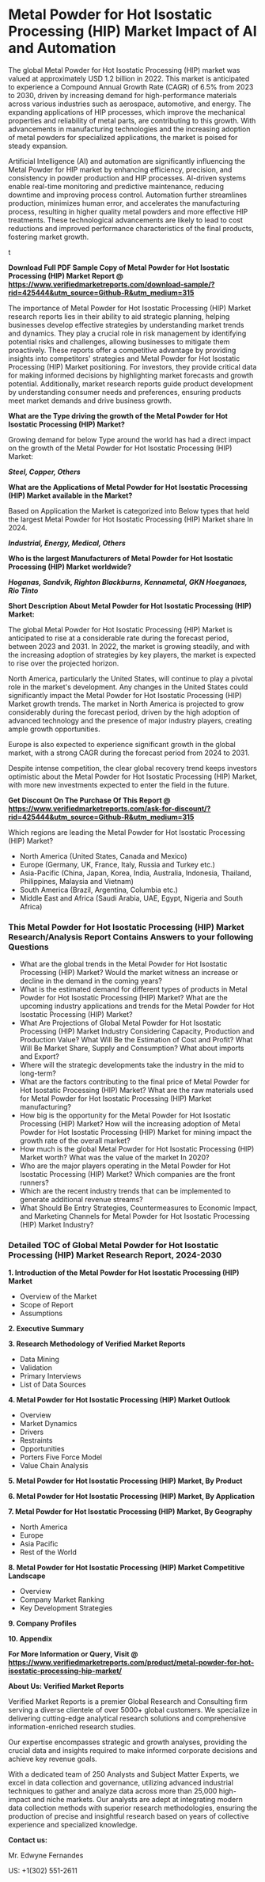 <meta name="title" content="Global Metal Powder for Hot Isostatic Processing (HIP) Market Impact of AI and Automation"><meta name="description" content="The global Metal Powder for Hot Isostatic Processing (HIP) market was valued at approximately USD 1.2 billion in 2022. This market is anticipated to experience a Compo"><meta name="title" content="Metal Powder for Hot Isostatic Processing (HIP) Market Size, Share, Scope, Trends, Growth, Opportunities, Analysis, Forecast"><h1>Metal Powder for Hot Isostatic Processing (HIP) Market Impact of AI and Automation</h1><p>The global Metal Powder for Hot Isostatic Processing (HIP) market was valued at approximately USD 1.2 billion in 2022. This market is anticipated to experience a Compound Annual Growth Rate (CAGR) of 6.5% from 2023 to 2030, driven by increasing demand for high-performance materials across various industries such as aerospace, automotive, and energy. The expanding applications of HIP processes, which improve the mechanical properties and reliability of metal parts, are contributing to this growth. With advancements in manufacturing technologies and the increasing adoption of metal powders for specialized applications, the market is poised for steady expansion.</p><p>Artificial Intelligence (AI) and automation are significantly influencing the Metal Powder for HIP market by enhancing efficiency, precision, and consistency in powder production and HIP processes. AI-driven systems enable real-time monitoring and predictive maintenance, reducing downtime and improving process control. Automation further streamlines production, minimizes human error, and accelerates the manufacturing process, resulting in higher quality metal powders and more effective HIP treatments. These technological advancements are likely to lead to cost reductions and improved performance characteristics of the final products, fostering market growth.</p>t</p><p id="" class=""><strong>Download Full PDF Sample Copy of Metal Powder for Hot Isostatic Processing (HIP) Market Report @ <a href="https://www.verifiedmarketreports.com/download-sample/?rid=425444&utm_source=Github-R&utm_medium=315" target="_blank">https://www.verifiedmarketreports.com/download-sample/?rid=425444&utm_source=Github-R&utm_medium=315</a></strong></p><p>The importance of&nbsp;Metal Powder for Hot Isostatic Processing (HIP) Market research reports lies in their ability to aid strategic planning, helping businesses develop effective strategies by understanding market trends and dynamics. They play a crucial role in risk management by identifying potential risks and challenges, allowing businesses to mitigate them proactively. These reports offer a competitive advantage by providing insights into competitors' strategies and Metal Powder for Hot Isostatic Processing (HIP) Market positioning. For investors, they provide critical data for making informed decisions by highlighting market forecasts and growth potential. Additionally, market research reports guide product development by understanding consumer needs and preferences, ensuring products meet market demands and drive business growth.</p><p><strong>What are the&nbsp;Type driving the growth of the Metal Powder for Hot Isostatic Processing (HIP) Market?</strong></p><p id="" class="">Growing demand for below Type around the world has had a direct impact on the growth of the Metal Powder for Hot Isostatic Processing (HIP) Market:</p><em><strong>Steel, Copper, Others</strong></em></p><strong>What are the&nbsp;Applications&nbsp;of Metal Powder for Hot Isostatic Processing (HIP) Market available in the Market?</strong></p><p id="" class="">Based on Application the Market is categorized into Below types that held the largest Metal Powder for Hot Isostatic Processing (HIP) Market share In 2024.</p><em><strong>Industrial, Energy, Medical, Others</strong></em></p><strong>Who is the largest Manufacturers of Metal Powder for Hot Isostatic Processing (HIP) Market worldwide?</strong></p><p><em><strong>Hoganas, Sandvik, Righton Blackburns, Kennametal, GKN Hoeganaes, Rio Tinto</strong></em></p><p id="" class=""><strong>Short Description About Metal Powder for Hot Isostatic Processing (HIP) Market:</strong></p><p>The global Metal Powder for Hot Isostatic Processing (HIP) Market is anticipated to rise at a considerable rate during the forecast period, between 2023 and 2031. In 2022, the market is growing steadily, and with the increasing adoption of strategies by key players, the market is expected to rise over the projected horizon.</p><p>North America, particularly the United States, will continue to play a pivotal role in the market's development. Any changes in the United States could significantly impact the Metal Powder for Hot Isostatic Processing (HIP) Market growth trends. The market in North America is projected to grow considerably during the forecast period, driven by the high adoption of advanced technology and the presence of major industry players, creating ample growth opportunities.</p><p>Europe is also expected to experience significant growth in the global market, with a strong CAGR during the forecast period from 2024 to 2031.</p><p>Despite intense competition, the clear global recovery trend keeps investors optimistic about the Metal Powder for Hot Isostatic Processing (HIP) Market, with more new investments expected to enter the field in the future.</p><p id="" class=""><strong>Get Discount On The Purchase Of This Report @ <a href="https://www.verifiedmarketreports.com/ask-for-discount/?rid=425444&utm_source=Github-R&utm_medium=315" target="_blank">https://www.verifiedmarketreports.com/ask-for-discount/?rid=425444&utm_source=Github-R&utm_medium=315</a></strong></p>Which regions are leading the Metal Powder for Hot Isostatic Processing (HIP) Market?</p><ul><li>North America (United States, Canada and Mexico)</li><li>Europe (Germany, UK, France, Italy, Russia and Turkey etc.)</li><li>Asia-Pacific (China, Japan, Korea, India, Australia, Indonesia, Thailand, Philippines, Malaysia and Vietnam)</li><li>South America (Brazil, Argentina, Columbia etc.)</li><li>Middle East and Africa (Saudi Arabia, UAE, Egypt, Nigeria and South Africa)</li></ul><h3 id="" class="">This Metal Powder for Hot Isostatic Processing (HIP) Market Research/Analysis Report Contains Answers to your following Questions</h3><ul><li>What are the global trends in the Metal Powder for Hot Isostatic Processing (HIP) Market? Would the market witness an increase or decline in the demand in the coming years?</li><li>What is the estimated demand for different types of products in Metal Powder for Hot Isostatic Processing (HIP) Market? What are the upcoming industry applications and trends for the Metal Powder for Hot Isostatic Processing (HIP) Market?</li><li>What Are Projections of Global Metal Powder for Hot Isostatic Processing (HIP) Market Industry Considering Capacity, Production and Production Value? What Will Be the Estimation of Cost and Profit? What Will Be Market Share, Supply and Consumption? What about imports and Export?</li><li>Where will the strategic developments take the industry in the mid to long-term?</li><li>What are the factors contributing to the final price of Metal Powder for Hot Isostatic Processing (HIP) Market? What are the raw materials used for Metal Powder for Hot Isostatic Processing (HIP) Market manufacturing?</li><li>How big is the opportunity for the Metal Powder for Hot Isostatic Processing (HIP) Market? How will the increasing adoption of Metal Powder for Hot Isostatic Processing (HIP) Market for mining impact the growth rate of the overall market?</li><li>How much is the global Metal Powder for Hot Isostatic Processing (HIP) Market worth? What was the value of the market In 2020?</li><li>Who are the major players operating in the Metal Powder for Hot Isostatic Processing (HIP) Market? Which companies are the front runners?</li><li>Which are the recent industry trends that can be implemented to generate additional revenue streams?</li><li>What Should Be Entry Strategies, Countermeasures to Economic Impact, and Marketing Channels for Metal Powder for Hot Isostatic Processing (HIP) Market Industry?</li></ul><h3 id="" class="">Detailed TOC of Global Metal Powder for Hot Isostatic Processing (HIP) Market Research Report, 2024-2030</h3><p id="" class=""><strong>1. Introduction of the Metal Powder for Hot Isostatic Processing (HIP) Market</strong></p><ul><li>Overview of the Market</li><li>Scope of Report</li><li>Assumptions</li></ul><p id="" class=""><strong>2. Executive Summary</strong></p><p id="" class=""><strong>3. Research Methodology of Verified Market Reports</strong></p><ul><li>Data Mining</li><li>Validation</li><li>Primary Interviews</li><li>List of Data Sources</li></ul><p id="" class=""><strong>4. Metal Powder for Hot Isostatic Processing (HIP) Market Outlook</strong></p><ul><li>Overview</li><li>Market Dynamics</li><li>Drivers</li><li>Restraints</li><li>Opportunities</li><li>Porters Five Force Model</li><li>Value Chain Analysis</li></ul><p id="" class=""><strong>5. Metal Powder for Hot Isostatic Processing (HIP) Market, By Product</strong></p><p id="" class=""><strong>6. Metal Powder for Hot Isostatic Processing (HIP) Market, By Application</strong></p><p id="" class=""><strong>7. Metal Powder for Hot Isostatic Processing (HIP) Market, By Geography</strong></p><ul><li>North America</li><li>Europe</li><li>Asia Pacific</li><li>Rest of the World</li></ul><p id="" class=""><strong>8. Metal Powder for Hot Isostatic Processing (HIP) Market Competitive Landscape</strong></p><ul><li>Overview</li><li>Company Market Ranking</li><li>Key Development Strategies</li></ul><p id="" class=""><strong>9. Company Profiles</strong></p><p id="" class=""><strong>10. Appendix</strong></p><p id="" class=""><strong>For More Information or Query, Visit @ <a href="https://www.verifiedmarketreports.com/product/metal-powder-for-hot-isostatic-processing-hip-market/" target="_blank">https://www.verifiedmarketreports.com/product/metal-powder-for-hot-isostatic-processing-hip-market/</a></strong></p><p id="" class=""><strong>About Us: Verified Market Reports</strong></p><p id="" class="">Verified Market Reports is a premier Global Research and Consulting firm serving a diverse clientele of over 5000+ global customers. We specialize in delivering cutting-edge analytical research solutions and comprehensive information-enriched research studies.</p><p id="" class="">Our expertise encompasses strategic and growth analyses, providing the crucial data and insights required to make informed corporate decisions and achieve key revenue goals.</p><p id="" class="">With a dedicated team of 250 Analysts and Subject Matter Experts, we excel in data collection and governance, utilizing advanced industrial techniques to gather and analyze data across more than 25,000 high-impact and niche markets. Our analysts are adept at integrating modern data collection methods with superior research methodologies, ensuring the production of precise and insightful research based on years of collective experience and specialized knowledge.</p><p id="" class=""><strong>Contact us:</strong></p><p id="" class="">Mr. Edwyne Fernandes</p><p id="" class="">US: +1(302) 551-2611</p>